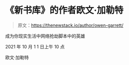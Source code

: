 # 《新书库》的作者欧文·加勒特

> 原文：<https://thenewstack.io/author/owen-garrett/>

成为你现实生活中网络抢劫脚本中的英雄

2021 年 10 月 1 1 日上午 10 点

欧文·加勒特